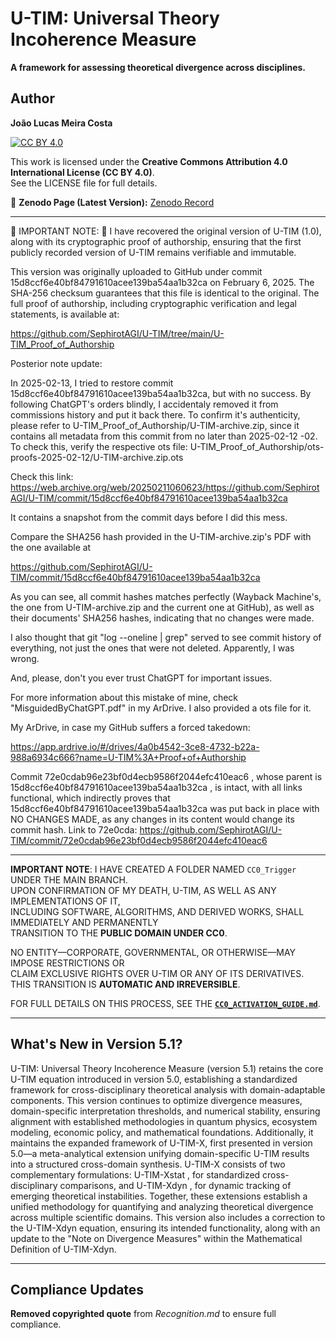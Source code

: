 # U-TIM: Universal Theory Incoherence Measure  

**A framework for assessing theoretical divergence across disciplines.**  

## Author  
**João Lucas Meira Costa**  

[![CC BY 4.0](https://licensebuttons.net/l/by/4.0/88x31.png)](https://creativecommons.org/licenses/by/4.0/)  

This work is licensed under the **Creative Commons Attribution 4.0 International License (CC BY 4.0)**.  
See the LICENSE file for full details.  

🔗 **Zenodo Page (Latest Version):** [Zenodo Record](https://zenodo.org/records/14846098)

---

🚨 IMPORTANT NOTE: 🚨
I have recovered the original version of U-TIM (1.0), along with its cryptographic proof of authorship, ensuring that the first publicly recorded version of U-TIM remains verifiable and immutable.

  This version was originally uploaded to GitHub under commit 15d8ccf6e40bf84791610acee139ba54aa1b32ca on February 6, 2025.
  The SHA-256 checksum guarantees that this file is identical to the original.
  The full proof of authorship, including cryptographic verification and legal statements, is available at:

https://github.com/SephirotAGI/U-TIM/tree/main/U-TIM_Proof_of_Authorship

Posterior note update:

In 2025-02-13, I tried to restore commit 15d8ccf6e40bf84791610acee139ba54aa1b32ca, but with no success. By following ChatGPT's orders blindly, I accidentaly removed it from commissions history and put it back there. To confirm it's authenticity, please refer to U-TIM_Proof_of_Authorship/U-TIM-archive.zip, since it contains all metadata from this commit from no later than 2025-02-12 -02. To check this, verify the respective ots file: U-TIM_Proof_of_Authorship/ots-proofs-2025-02-12/U-TIM-archive.zip.ots

Check this link: https://web.archive.org/web/20250211060623/https://github.com/SephirotAGI/U-TIM/commit/15d8ccf6e40bf84791610acee139ba54aa1b32ca

It contains a snapshot from the commit days before I did this mess.

Compare the SHA256 hash provided in the U-TIM-archive.zip's PDF with the one available at

https://github.com/SephirotAGI/U-TIM/commit/15d8ccf6e40bf84791610acee139ba54aa1b32ca

As you can see, all commit hashes matches perfectly (Wayback Machine's, the one from U-TIM-archive.zip and the current one at GitHub), as well as their documents' SHA256 hashes, indicating that no changes were made.

 

I also thought that git "log --oneline | grep" served to see commit history of everything, not just the ones that were not deleted. Apparently, I was wrong.

 

And, please, don't you ever trust ChatGPT for important issues.

 

For more information about this mistake of mine, check "MisguidedByChatGPT.pdf" in my ArDrive. I also provided a ots file for it.

My ArDrive, in case my GitHub suffers a forced takedown:

https://app.ardrive.io/#/drives/4a0b4542-3ce8-4732-b22a-988a6934c666?name=U-TIM%3A+Proof+of+Authorship

Commit 72e0cdab96e23bf0d4ecb9586f2044efc410eac6 , whose parent is 15d8ccf6e40bf84791610acee139ba54aa1b32ca , is intact, with all links functional, which indirectly proves that 15d8ccf6e40bf84791610acee139ba54aa1b32ca was put back in place with NO CHANGES MADE, as any changes in its content would change its commit hash. Link to 72e0cda: https://github.com/SephirotAGI/U-TIM/commit/72e0cdab96e23bf0d4ecb9586f2044efc410eac6

---

**IMPORTANT NOTE**: I HAVE CREATED A FOLDER NAMED `CC0_Trigger` UNDER THE MAIN BRANCH.  
UPON CONFIRMATION OF MY DEATH, U-TIM, AS WELL AS ANY IMPLEMENTATIONS OF IT,  
INCLUDING SOFTWARE, ALGORITHMS, AND DERIVED WORKS, SHALL IMMEDIATELY AND PERMANENTLY  
TRANSITION TO THE **PUBLIC DOMAIN UNDER CC0**.  

NO ENTITY—CORPORATE, GOVERNMENTAL, OR OTHERWISE—MAY IMPOSE RESTRICTIONS OR  
CLAIM EXCLUSIVE RIGHTS OVER U-TIM OR ANY OF ITS DERIVATIVES. THIS TRANSITION IS **AUTOMATIC AND IRREVERSIBLE**.  

FOR FULL DETAILS ON THIS PROCESS, SEE THE **[`CC0_ACTIVATION_GUIDE.md`](https://github.com/SephirotAGI/U-TIM/tree/main/CC0_Trigger/CC0_ACTIVATION_GUIDE.md)**.


---


## What's New in Version 5.1?  
U-TIM: Universal Theory Incoherence Measure (version 5.1) retains the core U-TIM equation introduced in version 5.0, establishing a standardized framework for cross-disciplinary
theoretical analysis with domain-adaptable components. This version continues to optimize divergence measures, domain-specific interpretation thresholds, and numerical stability, ensuring
alignment with established methodologies in quantum physics, ecosystem modeling, economic
policy, and mathematical foundations.
Additionally, it maintains the expanded framework of U-TIM-X, first presented in version 5.0—a meta-analytical extension unifying domain-specific U-TIM results into a structured
cross-domain synthesis. U-TIM-X consists of two complementary formulations: U-TIM-Xstat ,
for standardized cross-disciplinary comparisons, and U-TIM-Xdyn , for dynamic tracking of
emerging theoretical instabilities. Together, these extensions establish a unified methodology
for quantifying and analyzing theoretical divergence across multiple scientific domains.
This version also includes a correction to the U-TIM-Xdyn equation, ensuring its intended
functionality, along with an update to the "Note on Divergence Measures" within the Mathematical Definition of U-TIM-Xdyn.

---

## Compliance Updates  
**Removed copyrighted quote** from *Recognition.md* to ensure full compliance.  


